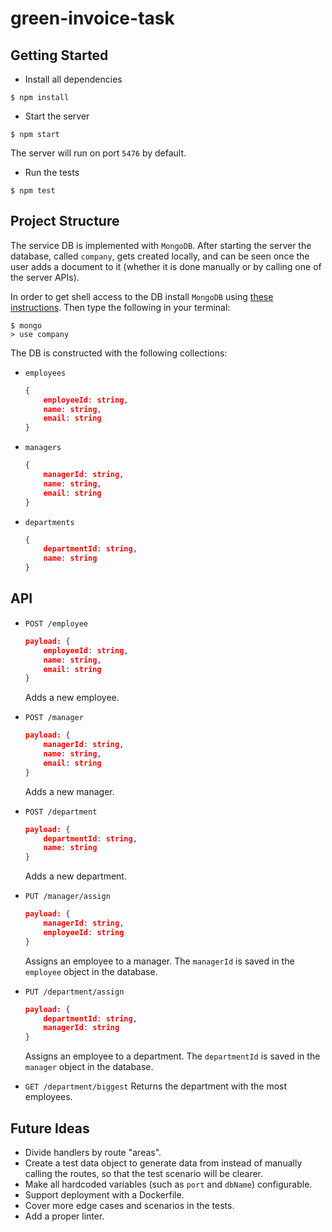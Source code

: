 # green-invoice-task

## Getting Started

- Install all dependencies
```shell
$ npm install
```


- Start the server

```shell
$ npm start
```

The server will run on port `5476` by default.

- Run the tests

```shell
$ npm test
```


## Project Structure

The service DB is implemented with `MongoDB`.
After starting the server the database, called `company`, gets created locally, and can be seen once the user adds a document to it (whether it is done manually or by calling one of the server APIs).

In order to get shell access to the DB install `MongoDB` using [these instructions](https://docs.mongodb.com/manual/mongo/).
Then type the following in your terminal:
```shell
$ mongo
> use company
```

The DB is constructed with the following collections:
 * `employees`
    ```json
    {
        employeeId: string,
        name: string,
        email: string
    }
    ```
 * `managers`
    ```json
    {
        managerId: string,
        name: string,
        email: string
    }
    ```
 * `departments`
    ```json
    {
        departmentId: string,
        name: string
    }
    ```

## API

- `POST /employee`
    ```json
    payload: {
        employeeId: string,
        name: string,
        email: string
    }
    ```
    Adds a new employee.

- `POST /manager`
    ```json
    payload: {
        managerId: string,
        name: string,
        email: string
    }
    ```
    Adds a new manager.

- `POST /department`
    ```json
    payload: {
        departmentId: string,
        name: string
    }
    ```
    Adds a new department.

- `PUT /manager/assign`
    ```json
    payload: {
        managerId: string,
        employeeId: string
    }
    ```
    Assigns an employee to a manager.
    The `managerId` is saved in the `employee` object in the database.

- `PUT /department/assign`
    ```json
    payload: {
        departmentId: string,
        managerId: string
    }
    ```
    Assigns an employee to a department.
    The `departmentId` is saved in the `manager` object in the database.

- `GET /department/biggest`
    Returns the department with the most employees.


## Future Ideas
* Divide handlers by route "areas".
* Create a test data object to generate data from instead of manually calling the routes, so that the test scenario will be clearer.
* Make all hardcoded variables (such as `port` and `dbName`) configurable.
* Support deployment with a Dockerfile.
* Cover more edge cases and scenarios in the tests.
* Add a proper linter.